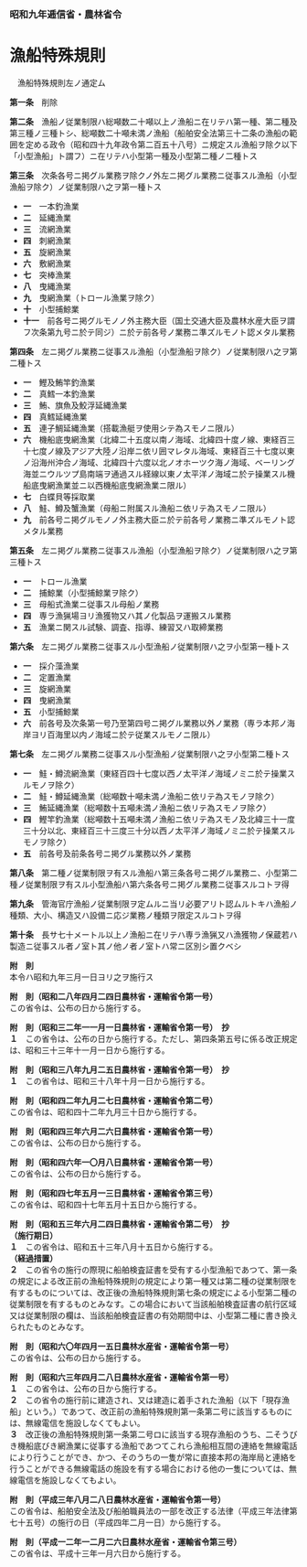 ### 昭和九年逓信省・農林省令  
# 漁船特殊規則  
　漁船特殊規則左ノ通定ム  
  
**第一条**　削除  
  
**第二条**　漁船ノ従業制限ハ総噸数二十噸以上ノ漁船ニ在リテハ第一種、第二種及第三種ノ三種トシ、総噸数二十噸未満ノ漁船（船舶安全法第三十二条の漁船の範囲を定める政令（昭和四十九年政令第二百五十八号）ニ規定スル漁船ヲ除ク以下「小型漁船」ト謂フ）ニ在リテハ小型第一種及小型第二種ノ二種トス  
  
**第三条**　次条各号ニ掲グル業務ヲ除クノ外左ニ掲グル業務ニ従事スル漁船（小型漁船ヲ除ク）ノ従業制限ハ之ヲ第一種トス  
* **一**　一本釣漁業  
* **二**　延縄漁業  
* **三**　流網漁業  
* **四**　刺網漁業  
* **五**　旋網漁業  
* **六**　敷網漁業  
* **七**　突棒漁業  
* **八**　曳縄漁業  
* **九**　曳網漁業（トロール漁業ヲ除ク）  
* **十**　小型捕鯨業  
* **十一**　前各号ニ掲グルモノノ外主務大臣（国土交通大臣及農林水産大臣ヲ謂フ次条第九号ニ於テ同ジ）ニ於テ前各号ノ業務ニ準ズルモノト認メタル業務  
  
**第四条**　左ニ掲グル業務ニ従事スル漁船（小型漁船ヲ除ク）ノ従業制限ハ之ヲ第二種トス  
* **一**　鰹及鮪竿釣漁業  
* **二**　真鱈一本釣漁業  
* **三**　鮪、旗魚及鮫浮延縄漁業  
* **四**　真鱈延縄漁業  
* **五**　連子鯛延縄漁業（搭載漁艇ヲ使用シテ為スモノニ限ル）  
* **六**　機船底曳網漁業（北緯二十五度以南ノ海域、北緯四十度ノ線、東経百三十七度ノ線及アジア大陸ノ沿岸ニ依リ囲マレタル海域、東経百三十七度以東ノ沿海州沖合ノ海域、北緯四十六度以北ノオホーツク海ノ海域、ベーリング海並ニウルツプ島南端ヲ通過スル経線以東ノ太平洋ノ海域ニ於テ操業スル機船底曳網漁業並ニ以西機船底曳網漁業ニ限ル）  
* **七**　白蝶貝等採取業  
* **八**　鮭、鱒及蟹漁業（母船ニ附属スル漁船ニ依リテ為スモノニ限ル）  
* **九**　前各号ニ掲グルモノノ外主務大臣ニ於テ前各号ノ業務ニ準ズルモノト認メタル業務  
  
**第五条**　左ニ掲グル業務ニ従事スル漁船（小型漁船ヲ除ク）ノ従業制限ハ之ヲ第三種トス  
* **一**　トロール漁業  
* **二**　捕鯨業（小型捕鯨業ヲ除ク）  
* **三**　母船式漁業ニ従事スル母船ノ業務  
* **四**　専ラ漁猟場ヨリ漁獲物又ハ其ノ化製品ヲ運搬スル業務  
* **五**　漁業ニ関スル試験、調査、指導、練習又ハ取締業務  
  
**第六条**　左ニ掲グル業務ニ従事スル小型漁船ノ従業制限ハ之ヲ小型第一種トス  
* **一**　採介藻漁業  
* **二**　定置漁業  
* **三**　旋網漁業  
* **四**　曳網漁業  
* **五**　小型捕鯨業  
* **六**　前各号及次条第一号乃至第四号ニ掲グル業務以外ノ業務（専ラ本邦ノ海岸ヨリ百海里以内ノ海域ニ於テ従業スルモノニ限ル）  
  
**第七条**　左ニ掲グル業務ニ従事スル小型漁船ノ従業制限ハ之ヲ小型第二種トス  
* **一**　鮭・鱒流網漁業（東経百四十七度以西ノ太平洋ノ海域ノミニ於テ操業スルモノヲ除ク）  
* **二**　鮭・鱒延縄漁業（総噸数十噸未満ノ漁船ニ依リテ為スモノヲ除ク）  
* **三**　鮪延縄漁業（総噸数十五噸未満ノ漁船ニ依リテ為スモノヲ除ク）  
* **四**　鰹竿釣漁業（総噸数十五噸未満ノ漁船ニ依リテ為スモノ及北緯三十一度三十分以北、東経百三十三度三十分以西ノ太平洋ノ海域ノミニ於テ操業スルモノヲ除ク）  
* **五**　前各号及前条各号ニ掲グル業務以外ノ業務  
  
**第八条**　第二種ノ従業制限ヲ有スル漁船ハ第三条各号ニ掲グル業務ニ、小型第二種ノ従業制限ヲ有スル小型漁船ハ第六条各号ニ掲グル業務ニ従事スルコトヲ得  
  
**第九条**　管海官庁漁船ノ従業制限ヲ定ムルニ当リ必要アリト認ムルトキハ漁船ノ種類、大小、構造又ハ設備ニ応ジ業務ノ種類ヲ限定スルコトヲ得  
  
**第十条**　長サ七十メートル以上ノ漁船ニ在リテハ専ラ漁猟又ハ漁獲物ノ保蔵若ハ製造ニ従事スル者ノ室ト其ノ他ノ者ノ室トハ常ニ区別シ置クベシ  
  
**附　則**  
本令ハ昭和九年三月一日ヨリ之ヲ施行ス  
  
**附　則（昭和二八年四月二四日農林省・運輸省令第一号）**  
この省令は、公布の日から施行する。  
  
**附　則（昭和三二年一一月一日農林省・運輸省令第一号）　抄**  
**１**　この省令は、公布の日から施行する。ただし、第四条第五号に係る改正規定は、昭和三十三年十一月一日から施行する。  
  
**附　則（昭和三八年九月二五日農林省・運輸省令第一号）　抄**  
**１**　この省令は、昭和三十八年十月一日から施行する。  
  
**附　則（昭和四二年九月二七日農林省・運輸省令第二号）**  
この省令は、昭和四十二年九月三十日から施行する。  
  
**附　則（昭和四三年六月二六日農林省・運輸省令第一号）**  
この省令は、公布の日から施行する。  
  
**附　則（昭和四六年一〇月八日農林省・運輸省令第一号）**  
この省令は、公布の日から施行する。  
  
**附　則（昭和四七年五月一三日農林省・運輸省令第三号）**  
この省令は、昭和四十七年五月十五日から施行する。  
  
**附　則（昭和五三年六月二四日農林省・運輸省令第二号）　抄**  
**（施行期日）**  
**１**　この省令は、昭和五十三年八月十五日から施行する。  
**（経過措置）**  
**２**　この省令の施行の際現に船舶検査証書を受有する小型漁船であつて、第一条の規定による改正前の漁船特殊規則の規定により第一種又は第二種の従業制限を有するものについては、改正後の漁船特殊規則第七条の規定による小型第二種の従業制限を有するものとみなす。この場合において当該船舶検査証書の航行区域又は従業制限の欄は、当該船舶検査証書の有効期間中は、小型第二種に書き換えられたものとみなす。  
  
**附　則（昭和六〇年四月一五日農林水産省・運輸省令第一号）**  
この省令は、公布の日から施行する。  
  
**附　則（昭和六三年四月二八日農林水産省・運輸省令第一号）**  
**１**　この省令は、公布の日から施行する。  
**２**　この省令の施行前に建造され、又は建造に着手された漁船（以下「現存漁船」という。）であつて、改正前の漁船特殊規則第一条第二号に該当するものには、無線電信を施設しなくてもよい。  
**３**　改正後の漁船特殊規則第一条第二号ロに該当する現存漁船のうち、二そうびき機船底びき網漁業に従事する漁船であつてこれら漁船相互間の連絡を無線電話により行うことができ、かつ、そのうちの一隻が常に直接本邦の海岸局と連絡を行うことができる無線電話の施設を有する場合における他の一隻については、無線電信を施設しなくてもよい。  
  
**附　則（平成三年八月二八日農林水産省・運輸省令第一号）**  
この省令は、船舶安全法及び船舶職員法の一部を改正する法律（平成三年法律第七十五号）の施行の日（平成四年二月一日）から施行する。  
  
**附　則（平成一二年一二月二六日農林水産省・運輸省令第三号）**  
この省令は、平成十三年一月六日から施行する。  
  
